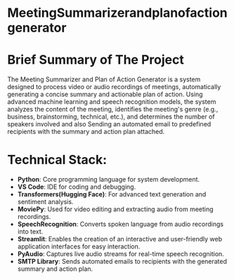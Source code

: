 # MeetingSummarizerandplanofactiongenerator

# Brief Summary of The Project
The Meeting Summarizer and Plan of Action Generator is a system designed to process video or audio recordings of meetings, automatically generating a concise summary and actionable plan of action. Using advanced machine learning and speech recognition models, the system analyzes the content of the meeting, identifies the meeting's genre (e.g., business, brainstorming, technical, etc.), and determines the number of speakers involved and also Sending an automated email to predefined recipients with the summary and action plan attached.

# Technical Stack:
- **Python**: Core programming language for system development.
- **VS Code**: IDE for coding and debugging.
- **Transformers(Hugging Face)**: For advanced text generation and sentiment analysis.
- **MoviePy**: Used for video editing and extracting audio from meeting recordings.
- **SpeechRecognition**: Converts spoken language from audio recordings into text.
- **Streamlit**: Enables the creation of an interactive and user-friendly web application interfaces for easy interaction.
- **PyAudio**: Captures live audio streams for real-time speech recognition.
- **SMTP Library**: Sends automated emails to recipients with the generated summary and action plan.
